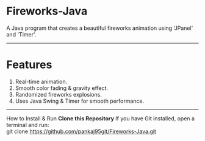 # Fireworks-Java

A Java program that creates a beautiful fireworks animation using 'JPanel' and 'Timer'.  

---

# Features
1. Real-time animation.
2. Smooth color fading & gravity effect.
3. Randomized fireworks explosions.
4. Uses Java Swing & Timer for smooth performance.  

---

How to Install & Run
**Clone this Repository**
If you have Git installed, open a terminal and run:  
git clone https://github.com/pankaj95git/Fireworks-Java.git
